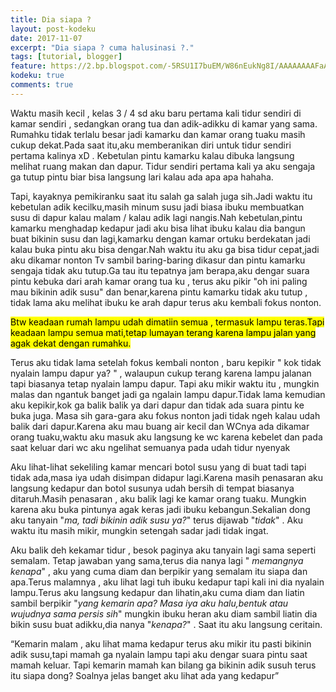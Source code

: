 ```yaml
---
title: Dia siapa ?
layout: post-kodeku
date: 2017-11-07
excerpt: "Dia siapa ? cuma halusinasi ?."
tags: [tutorial, blogger]
feature: https://2.bp.blogspot.com/-5RSU1I7buEM/W86nEukNg8I/AAAAAAAAFaA/DF6MTry7-wYUgnX53CJab6VwjDS-BHWCwCLcBGAs/s1600/christian-holzinger-502231-unsplash.jpg
kodeku: true
comments: true
---
```


Waktu masih kecil , kelas 3 / 4 sd aku baru pertama kali tidur sendiri di kamar sendiri , sedangkan orang tua dan adik-adikku di kamar yang sama. Rumahku tidak terlalu besar jadi kamarku dan kamar orang tuaku masih cukup dekat.Pada saat itu,aku memberanikan diri untuk tidur sendiri pertama kalinya xD . Kebetulan pintu kamarku kalau dibuka langsung melihat ruang makan dan dapur. Tidur sendiri pertama kali ya aku sengaja ga tutup pintu biar bisa langsung lari kalau ada apa apa hahaha.

Tapi, kayaknya pemikiranku saat itu salah ga salah juga sih.Jadi waktu itu kebetulan adik kecilku,masih minum susu jadi biasa ibuku membuatkan susu di dapur kalau malam / kalau adik lagi nangis.Nah kebetulan,pintu kamarku menghadap kedapur jadi aku bisa lihat ibuku kalau dia bangun buat bikinin susu dan lagi,kamarku dengan kamar ortuku berdekatan jadi kalau buka pintu aku bisa dengar.Nah waktu itu aku ga bisa tidur cepat,jadi aku dikamar nonton Tv sambil baring-baring dikasur dan pintu kamarku sengaja tidak aku tutup.Ga tau itu tepatnya jam berapa,aku dengar suara pintu kebuka dari arah kamar orang tua ku , terus aku pikir "oh ini paling mau bikinin adik susu" dan benar,karena pintu kamarku tidak aku tutup , tidak lama aku melihat ibuku ke arah dapur terus aku kembali fokus nonton.

<mark>Btw keadaan rumah lampu udah dimatiin semua , termasuk lampu teras.Tapi keadaan lampu semua mati,tetap lumayan terang karena lampu jalan yang agak dekat dengan rumahku.</mark>

Terus aku tidak lama setelah fokus kembali nonton , baru kepikir " kok tidak nyalain lampu dapur ya? " , walaupun cukup terang karena lampu jalanan tapi biasanya tetap nyalain lampu dapur. Tapi aku mikir waktu itu , mungkin malas dan ngantuk banget jadi ga ngalain lampu dapur.Tidak lama kemudian aku kepikir,kok ga balik balik ya dari dapur dan tidak ada suara pintu ke buka juga. Masa sih gara-gara aku fokus nonton jadi tidak ngeh kalau udah balik dari dapur.Karena aku mau buang air kecil dan WCnya ada dikamar orang tuaku,waktu aku masuk aku langsung ke wc karena kebelet dan pada saat keluar dari wc aku ngelihat semuanya pada udah tidur nyenyak

Aku lihat-lihat sekeliling kamar mencari botol susu yang di buat tadi tapi tidak ada,masa iya udah disimpan didapur lagi.Karena masih penasaran aku langsung kedapur dan botol susunya udah bersih di tempat biasanya ditaruh.Masih penasaran , aku balik lagi ke kamar orang tuaku. Mungkin karena aku buka pintunya agak keras jadi ibuku kebangun.Sekalian dong aku tanyain "*ma, tadi bikinin adik susu ya?*" terus dijawab "*tidak*" . Aku waktu itu masih mikir, mungkin setengah sadar jadi tidak ingat.

Aku balik deh kekamar tidur , besok paginya aku tanyain lagi sama seperti semalam. Tetap jawaban yang sama,terus dia nanya lagi " *memangnya kenapa*" , aku yang cuma diam dan berpikir yang semalam itu siapa dan apa.Terus malamnya , aku lihat lagi tuh ibuku kedapur tapi kali ini dia nyalain lampu.Terus aku langsung kedapur dan lihatin,aku cuma diam dan liatin sambil berpikir "*yang kemarin apa? Masa iya aku halu,bentuk atau wujudnya sama persis sih*" mungkin ibuku heran aku diam sambil liatin dia bikin susu buat adikku,dia nanya "*kenapa?*" . Saat itu aku langsung ceritain.

<q>Kemarin malam , aku lihat mama kedapur terus aku mikir itu pasti bikinin adik susu,tapi mamah ga nyalain lampu tapi aku dengar suara pintu saat mamah keluar. Tapi kemarin mamah kan bilang ga bikinin adik susuh terus itu siapa dong? Soalnya jelas banget aku lihat ada yang kedapur</q>